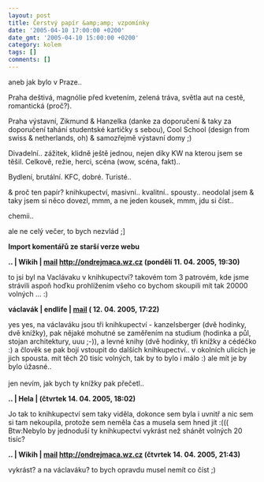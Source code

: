 ```yaml
---
layout: post
title: Čerstvý papír &amp;amp; vzpomínky
date: '2005-04-10 17:00:00 +0200'
date_gmt: '2005-04-10 15:00:00 +0200'
category: kolem
tags: []
comments: []
---
```

<p>aneb jak bylo v Praze..</p>
<p>Praha deštivá, magnólie před kvetením, zelená tráva, světla aut na cestě, romantická (proč?).</p>
<p>Praha výstavní, Zikmund &amp; Hanzelka (danke za doporučení &amp; taky za doporučení
tahání studentské kartičky s sebou), Cool School (design from swiss &amp; netherlands, oh) &amp;
samozřejmě výstavní domy ;)</p>
<p>Divadelní.. zážitek, klidně ještě jednou, nejen díky KW na kterou jsem se těšil. Celkově,
režie, herci, scéna (wow, scéna, fakt)..</p>
<p>Bydlení, brutální. KFC, dobré. Turisté..</p>
<p>&amp; proč ten papír? knihkupectví, masivní.. kvalitní.. spousty.. neodolal jsem &amp;
taky jsem si něco dovezl, mmm, a ne jeden kousek, mmm, jdu si číst..</p>
<p>chemii..</p>
<p>ale ne celý večer, to bych nezvlád ;]</p>
<div class="import-komentaru">
<p><strong>Import komentářů ze starší verze webu</strong></p>
<div class="comment">
<p style="font-weight:bold"><span class="compredmet">..</span> | <span class="comname">Wikih</span> |  <a href="mailto:ondrejmaca@centrum.cz">mail</a>  <a href="http://ondrejmaca.wz.cz">http://ondrejmaca.wz.cz</a> (pondělí&nbsp;11.&nbsp;04.&nbsp;2005,&nbsp;19:30)</p>
<p>to jsi byl na Vaclávaku v knihkupectví? takovém tom 3 patrovém, kde jsme strávili aspoň hoďku prohlížením všeho co bychom skoupili mít tak 20000 volných ... :) </p>
</div>
<div class="comment">
<p style="font-weight:bold"><span class="compredmet">václavák</span> | <span class="comname">endlife</span> |  <a href="mailto:jan.martinek@post.cz">mail</a> (&nbsp;12.&nbsp;04.&nbsp;2005,&nbsp;17:22)</p>
<p>yes yes, na václaváku jsou tři knihkupectví - kanzelsberger (dvě hodinky, dvě knížky), pak nějaké mohutné se zaměřením na studium (hodinka a půl, stojan architektury, uuu ;-)), a levné knihy (dvě hodinky, tři knížky a cédéčko :) a člověk se pak bojí vstoupit do dalších knihkupectví.. v okolních ulicích je jich spousta. mít těch 20 tisíc volných, tak by to bylo i málo :) ale mít je by bylo úžasné..  <br>  <br> jen nevím, jak bych ty knížky pak přečetl.. </p>
</div>
<div class="comment">
<p style="font-weight:bold"><span class="compredmet">..</span> | <span class="comname">Hela</span> | (čtvrtek&nbsp;14.&nbsp;04.&nbsp;2005,&nbsp;18:02)</p>
<p>Jo tak to knihkupectví sem taky viděla, dokonce sem byla i uvnitř a nic sem si tam nekoupila, protože sem neměla čas a musela sem hned jít :((( <br> Btw:Nebylo by jednoduší ty knihkupectví vykrást než shánět volných 20 tisíc? </p>
</div>
<div class="comment">
<p style="font-weight:bold"><span class="compredmet">..</span> | <span class="comname">Wikih</span> |  <a href="mailto:ondrejmaca@centrum.cz">mail</a>  <a href="http://ondrejmaca.wz.cz">http://ondrejmaca.wz.cz</a> (čtvrtek&nbsp;14.&nbsp;04.&nbsp;2005,&nbsp;21:43)</p>
<p>vykrást? a na václaváku? to bych opravdu musel nemít co číst ;) </p>
</div>
</div>
